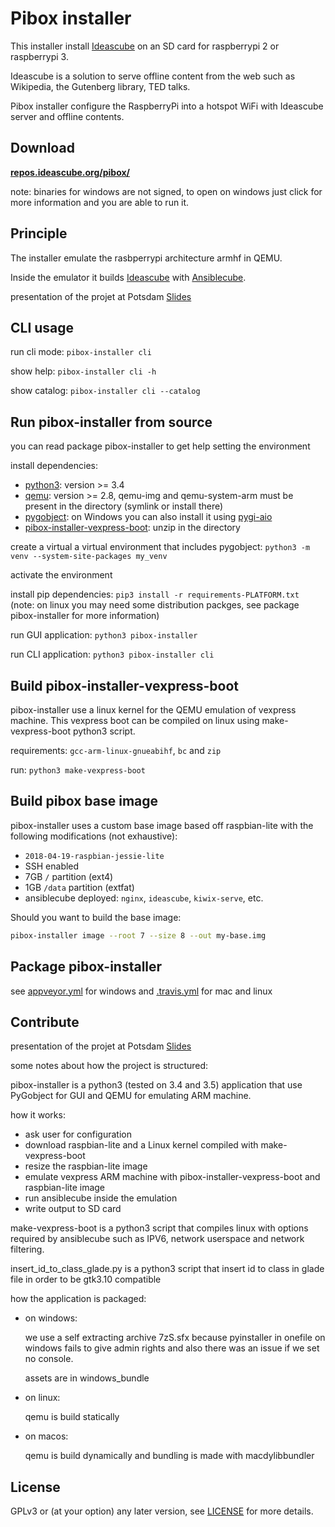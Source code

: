 # Pibox installer

This installer install [Ideascube](https://framagit.org/ideascube/ideascube) on an SD card for raspberrypi 2 or raspberrypi 3.

Ideascube is a solution to serve offline content from the web such as Wikipedia, the Gutenberg library, TED talks.

Pibox installer configure the RaspberryPi into a hotspot WiFi with Ideascube server and offline contents.

## Download

[**repos.ideascube.org/pibox/**](http://repos.ideascube.org/pibox/)

note: binaries for windows are not signed, to open on windows just click for more information and you are able to run it.

## Principle

The installer emulate the rasbperrypi architecture armhf in QEMU.

Inside the emulator it builds [Ideascube](https://framagit.org/ideascube/ideascube) with [Ansiblecube](https://github.com/ideascube/ansiblecube).

presentation of the projet at Potsdam [Slides](http://wiki.kiwix.org/w/images/4/43/Pibox_installer_potsdam_2017_presentation.pdf)

## CLI usage

run cli mode: `pibox-installer cli`

show help: `pibox-installer cli -h`

show catalog: `pibox-installer cli --catalog`

## Run pibox-installer from source

you can read package pibox-installer to get help setting the environment

install dependencies:

* [python3](https://www.python.org/downloads/): version >= 3.4
* [qemu](http://www.qemu.org/download/): version >= 2.8, qemu-img and qemu-system-arm must be present in the directory (symlink or install there)
* [pygobject](https://pygobject.readthedocs.io/en/latest/getting_started.html):
  on Windows you can also install it using [pygi-aio](https://sourceforge.net/projects/pygobjectwin32/)
* [pibox-installer-vexpress-boot](http://download.kiwix.org/dev/pibox-installer-vexpress-boot.zip): unzip in the directory

create a virtual a virtual environment that includes pygobject: `python3 -m venv --system-site-packages my_venv`

activate the environment

install pip dependencies: `pip3 install -r requirements-PLATFORM.txt`
(note: on linux you may need some distribution packges, see package pibox-installer for more information)

run GUI application: `python3 pibox-installer`

run CLI application: `python3 pibox-installer cli`

## Build pibox-installer-vexpress-boot

pibox-installer use a linux kernel for the QEMU emulation of vexpress machine.
This vexpress boot can be compiled on linux using make-vexpress-boot python3 script.

requirements: `gcc-arm-linux-gnueabihf`, `bc` and `zip`

run: `python3 make-vexpress-boot`

## Build pibox base image

pibox-installer uses a custom base image based off raspbian-lite with the following modifications (not exhaustive):

* `2018-04-19-raspbian-jessie-lite` 
* SSH enabled
* 7GB `/` partition (ext4)
* 1GB `/data` partition (extfat)
* ansiblecube deployed: `nginx`, `ideascube`, `kiwix-serve`, etc.

Should you want to build the base image:

``` sh
pibox-installer image --root 7 --size 8 --out my-base.img
```


## Package pibox-installer

see [appveyor.yml](appveyor.yml) for windows and [.travis.yml](.travis.yml) for mac and linux

## Contribute

presentation of the projet at Potsdam [Slides](http://wiki.kiwix.org/w/images/4/43/Pibox_installer_potsdam_2017_presentation.pdf)

some notes about how the project is structured:

pibox-installer is a python3 (tested on 3.4 and 3.5) application that use PyGobject for GUI and QEMU for emulating ARM machine.

how it works:
* ask user for configuration
* download raspbian-lite and a Linux kernel compiled with make-vexpress-boot
* resize the raspbian-lite image
* emulate vexpress ARM machine with pibox-installer-vexpress-boot and raspbian-lite image
* run ansiblecube inside the emulation
* write output to SD card

make-vexpress-boot is a python3 script that compiles linux with options required by ansiblecube such as IPV6, network userspace and network filtering.

insert_id_to_class_glade.py is a python3 script that insert id to class in glade file in order to be gtk3.10 compatible

how the application is packaged:

* on windows:

  we use a self extracting archive 7zS.sfx because pyinstaller in onefile on windows
  fails to give admin rights and also there was an issue if we set no console.

  assets are in windows_bundle

* on linux:

  qemu is build statically

* on macos:

  qemu is build dynamically and bundling is made with macdylibbundler

## License

GPLv3 or (at your option) any later version, see [LICENSE](https://framagit.org/ideascube/pibox-installer/blob/master/LICENSE) for more details.
